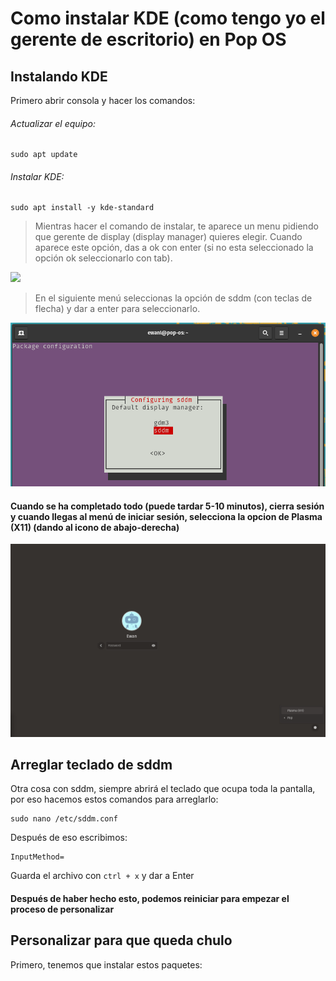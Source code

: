 # Como instalar KDE (como tengo yo el gerente de escritorio) en Pop OS

## Instalando KDE

Primero abrir consola y hacer los comandos:

###### Actualizar el equipo:
```
sudo apt update
```

###### Instalar KDE:
```
sudo apt install -y kde-standard
```

> Mientras hacer el comando de instalar, te aparece un menu pidiendo que gerente de display (display manager) quieres elegir. Cuando aparece este opción, das a ok con enter (si no esta seleccionado la opción ok seleccionarlo con tab).

![](https://support.system76.com/_nuxt/image/9f0198.webp)

> En el siguiente menú seleccionas la opción de sddm (con teclas de flecha) y dar a enter para seleccionarlo.

![](./img/SelSDDM.png)

#### Cuando se ha completado todo (puede tardar 5-10 minutos), cierra sesión y cuando llegas al menú de iniciar sesión, selecciona la opcion de Plasma (X11) (dando al icono de abajo-derecha)

![](./img/selPlasma.png)

## Arreglar teclado de sddm

Otra cosa con sddm, siempre abrirá el teclado que ocupa toda la pantalla, por eso hacemos estos comandos para arreglarlo:

```
sudo nano /etc/sddm.conf
```

Después de eso escribimos:
```
InputMethod=
```

Guarda el archivo con `ctrl + x` y dar a Enter

#### Después de haber hecho esto, podemos reiniciar para empezar el proceso de personalizar

## Personalizar para que queda chulo

Primero, tenemos que instalar estos paquetes:
